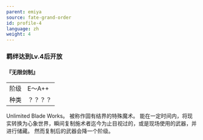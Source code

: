 ```yaml
---
parent: emiya
source: fate-grand-order
id: profile-4
language: zh
weight: 4
---
```


### 羁绊达到Lv.4后开放

#### 『无限剑制』

<table>
  <tr><td>阶级</td><td>E～A++</td></tr>
  <tr><td>种类</td><td>？？？？</td></tr>
</table>

Unlimited Blade Works。
被称作固有结界的特殊魔术。
能在一定时间内，将现实转换为心象世界，瞬间复制施术者迄今为止目视过的，或是现场使用的武器，并进行储藏。
然而复制后的武器会降一个阶级。
